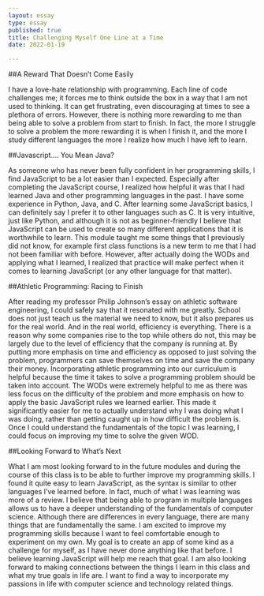 ```yaml
--- 
layout: essay
type: essay
published: true
title: Challenging Myself One Line at a Time
date: 2022-01-19

---
```


##A Reward That Doesn’t Come Easily

I have a love-hate relationship with programming. Each line of code challenges me; it forces me to think outside the box in a way that I am not used to thinking. It can get frustrating, even discouraging at times to see a plethora of errors. However, there is nothing more rewarding to me than being able to solve a problem from start to finish. In fact, the more I struggle to solve a problem the more rewarding it is when I finish it, and the more I study different languages the more I realize how much I have left to learn.


##Javascript…. You Mean Java?

As someone who has never been fully confident in her programming skills, I find JavaScript to be a lot easier than I expected. Especially after completing the JavaScript course, I realized how helpful it was that I had learned Java and other programming languages  in the past. I have some experience in Python, Java, and C. After learning some JavaScript basics, I can definitely say I prefer it to other languages such as C. It is very intuitive, just like Python, and although it is not as beginner-friendly I believe that JavaScript can be used to create so many different applications that it is worthwhile to learn. This module taught me some things that I previously did not know, for example first class functions is a new term to me that I had not been familiar with before. However, after actually doing the WODs and applying what I learned, I realized that practice will make perfect when it comes to learning  JavaScript (or any other language for that matter).


##Athletic Programming: Racing to Finish 

After reading my professor Philip Johnson’s essay on athletic software engineering, I could safely say that it resonated with me greatly. School does not just teach us the material we need to know, but it also prepares us for the real world. And in the real world, efficiency is everything. There is a reason why some companies rise to the top while others do not, this may be largely due to the level of efficiency that the company is running at. By putting more emphasis on time and efficiency as opposed to just solving the problem, programmers can save themselves on  time and save the company their money. Incorporating athletic programming into our curriculum is helpful because the time it takes to solve a programming problem should be taken into account. The WODs were extremely helpful to me as there was less focus on the difficulty of the problem and more emphasis on how to apply the basic JavaScript rules we learned earlier. This made it significantly easier for me to actually understand why I was doing what I was doing, rather than getting caught up in how difficult the problem is. Once I could understand the fundamentals of the topic I was learning, I could focus on improving my time to solve the given WOD. 


##Looking Forward to What’s Next

What I am most looking forward to in the future modules and during the course of this class is to be able to further improve my programming skills. I found it quite easy to learn JavaScript, as the syntax is similar to other languages I’ve learned before. In fact, much of what I was learning was more of a review. I believe that being able to program in multiple languages allows us to have a deeper understanding of the fundamentals of computer science. Although there are differences in every language, there are many things that are fundamentally the same. I am excited to improve my programming skills because I want to feel comfortable enough to experiment on my own. My goal is to create an app of some kind as a challenge for myself, as I have never done anything like that before. I believe learning JavaScript will help me reach that goal. I am also looking forward to making connections between the things I learn in this class and what my true goals in life are. I want to find a way to incorporate my passions in life with computer science and technology related things.
